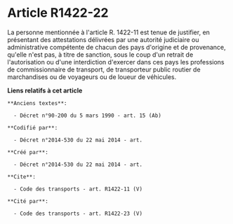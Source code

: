 # Article R1422-22

La personne mentionnée à l'article R. 1422-11 est tenue de justifier, en présentant des attestations délivrées par une
autorité judiciaire ou administrative compétente de chacun des pays d'origine et de provenance, qu'elle n'est pas, à titre de
sanction, sous le coup d'un retrait de l'autorisation ou d'une interdiction d'exercer dans ces pays les professions de
commissionnaire de transport, de transporteur public routier de marchandises ou de voyageurs ou de loueur de véhicules.

**Liens relatifs à cet article**

	**Anciens textes**:

	  - Décret n°90-200 du 5 mars 1990 - art. 15 (Ab)

	**Codifié par**:

	  - Décret n°2014-530 du 22 mai 2014 - art.

	**Créé par**:

	  - Décret n°2014-530 du 22 mai 2014 - art.

	**Cite**:

	  - Code des transports - art. R1422-11 (V)

	**Cité par**:

	  - Code des transports - art. R1422-23 (V)
